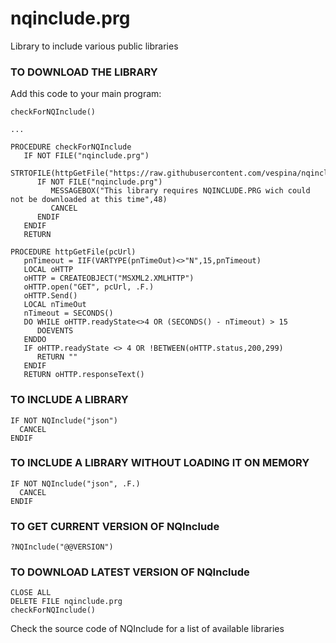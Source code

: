 # nqinclude.prg
Library to include various public libraries


### TO DOWNLOAD THE LIBRARY

Add this code to your main program:


    checkForNQInclude()

    ...
    
    PROCEDURE checkForNQInclude
       IF NOT FILE("nqinclude.prg")
          STRTOFILE(httpGetFile("https://raw.githubusercontent.com/vespina/nqinclude/main/nqinclude.prg"),"nqinclude.prg")
          IF NOT FILE("nqinclude.prg")
             MESSAGEBOX("This library requires NQINCLUDE.PRG wich could not be downloaded at this time",48)
             CANCEL
          ENDIF
       ENDIF
       RETURN
	
    PROCEDURE httpGetFile(pcUrl)
       pnTimeout = IIF(VARTYPE(pnTimeOut)<>"N",15,pnTimeout) 	
       LOCAL oHTTP
       oHTTP = CREATEOBJECT("MSXML2.XMLHTTP")
       oHTTP.open("GET", pcUrl, .F.)
       oHTTP.Send()
       LOCAL nTimeOut
       nTimeout = SECONDS()
       DO WHILE oHTTP.readyState<>4 OR (SECONDS() - nTimeout) > 15
          DOEVENTS
       ENDDO
       IF oHTTP.readyState <> 4 OR !BETWEEN(oHTTP.status,200,299)
          RETURN ""
       ENDIF 
       RETURN oHTTP.responseText()

    
### TO INCLUDE A LIBRARY

    IF NOT NQInclude("json")
      CANCEL
    ENDIF
    
    
### TO INCLUDE A LIBRARY WITHOUT LOADING IT ON MEMORY
    
    IF NOT NQInclude("json", .F.)
      CANCEL
    ENDIF
    
    
### TO GET CURRENT VERSION OF NQInclude

    ?NQInclude("@@VERSION")
    
        
### TO DOWNLOAD LATEST VERSION OF NQInclude

    CLOSE ALL
    DELETE FILE nqinclude.prg
    checkForNQInclude()
    
    
Check the source code of NQInclude for a list of available libraries
